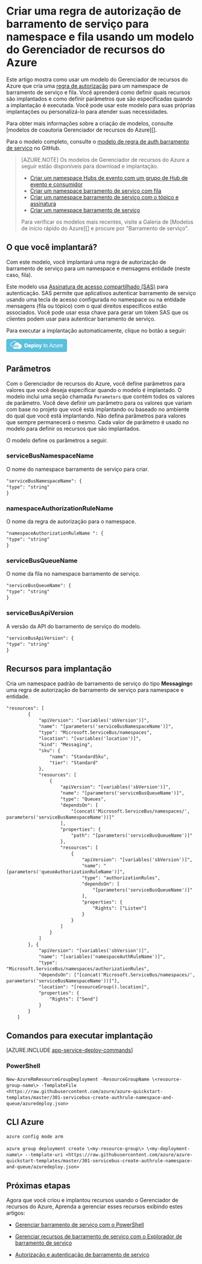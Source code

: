 <properties
    pageTitle="Criar uma regra de autorização de barramento de serviço usando um modelo do Gerenciador de recursos do Azure | Microsoft Azure"
    description="Criar uma regra de autorização de barramento de serviço para namespace e fila usando o modelo do Gerenciador de recursos do Azure"
    services="service-bus"
    documentationCenter=".net"
    authors="sethmanheim"
    manager="timlt"
    editor=""/>

<tags
    ms.service="service-bus"
    ms.devlang="tbd"
    ms.topic="article"
    ms.tgt_pltfrm="dotnet"
    ms.workload="na"
    ms.date="10/14/2016"
    ms.author="sethm;shvija"/>

# <a name="create-a-service-bus-authorization-rule-for-namespace-and-queue-using-an-azure-resource-manager-template"></a>Criar uma regra de autorização de barramento de serviço para namespace e fila usando um modelo do Gerenciador de recursos do Azure

Este artigo mostra como usar um modelo do Gerenciador de recursos do Azure que cria uma [regra de autorização](service-bus-authentication-and-authorization.md#shared-access-signature-authentication) para um namespace de barramento de serviço e fila. Você aprenderá como definir quais recursos são implantados e como definir parâmetros que são especificadas quando a implantação é executada. Você pode usar este modelo para suas próprias implantações ou personalizá-lo para atender suas necessidades.

Para obter mais informações sobre a criação de modelos, consulte [modelos de coautoria Gerenciador de recursos do Azure][].

Para o modelo completo, consulte o [modelo de regra de auth barramento de serviço][] no GitHub.

>[AZURE.NOTE] Os modelos de Gerenciador de recursos do Azure a seguir estão disponíveis para download e implantação.
>
>-    [Criar um namespace Hubs de evento com um grupo de Hub de evento e consumidor](../event-hubs/event-hubs-resource-manager-namespace-event-hub.md)
>-    [Criar um namespace barramento de serviço com fila](service-bus-resource-manager-namespace-queue.md)
>-    [Criar um namespace barramento de serviço com o tópico e assinatura](service-bus-resource-manager-namespace-topic.md)
>-    [Criar um namespace barramento de serviço](service-bus-resource-manager-namespace.md)
>
>Para verificar os modelos mais recentes, visite a Galeria de [Modelos de início rápido do Azure][] e procure por "Barramento de serviço".

## <a name="what-will-you-deploy"></a>O que você implantará?

Com este modelo, você implantará uma regra de autorização de barramento de serviço para um namespace e mensagens entidade (neste caso, fila).

Este modelo usa [Assinatura de acesso compartilhado (SAS)](service-bus-sas-overview.md) para autenticação. SAS permite que aplicativos autenticar barramento de serviço usando uma tecla de acesso configurada no namespace ou na entidade mensagens (fila ou tópico) com o qual direitos específicos estão associados. Você pode usar essa chave para gerar um token SAS que os clientes podem usar para autenticar barramento de serviço.

Para executar a implantação automaticamente, clique no botão a seguir:

[![Implantar para o Azure](./media/service-bus-resource-manager-namespace-auth-rule/deploybutton.png)](https://portal.azure.com/#create/Microsoft.Template/uri/https%3A%2F%2Fraw.githubusercontent.com%2FAzure%2Fazure-quickstart-templates%2Fmaster%2F301-servicebus-create-authrule-namespace-and-queue%2Fazuredeploy.json)

## <a name="parameters"></a>Parâmetros

Com o Gerenciador de recursos do Azure, você define parâmetros para valores que você deseja especificar quando o modelo é implantado. O modelo inclui uma seção chamada `Parameters` que contém todos os valores de parâmetro. Você deve definir um parâmetro para os valores que variam com base no projeto que você está implantando ou baseado no ambiente do qual que você está implantando. Não defina parâmetros para valores que sempre permanecerá o mesmo. Cada valor de parâmetro é usado no modelo para definir os recursos que são implantados.

O modelo define os parâmetros a seguir.

### <a name="servicebusnamespacename"></a>serviceBusNamespaceName

O nome do namespace barramento de serviço para criar.

```
"serviceBusNamespaceName": {
"type": "string"
}
```

### <a name="namespaceauthorizationrulename"></a>namespaceAuthorizationRuleName 

O nome da regra de autorização para o namespace.

```
"namespaceAuthorizationRuleName ": {
"type": "string"
}
```

### <a name="servicebusqueuename"></a>serviceBusQueueName

O nome da fila no namespace barramento de serviço.

```
"serviceBusQueueName": {
"type": "string"
}
```

### <a name="servicebusapiversion"></a>serviceBusApiVersion

A versão da API do barramento de serviço do modelo.

```
"serviceBusApiVersion": {
"type": "string"
}
```

## <a name="resources-to-deploy"></a>Recursos para implantação

Cria um namespace padrão de barramento de serviço do tipo **Messaging**e uma regra de autorização de barramento de serviço para namespace e entidade.

```
"resources": [
        {
            "apiVersion": "[variables('sbVersion')]",
            "name": "[parameters('serviceBusNamespaceName')]",
            "type": "Microsoft.ServiceBus/namespaces",
            "location": "[variables('location')]",
            "kind": "Messaging",
            "sku": {
                "name": "StandardSku",
                "tier": "Standard"
            },
            "resources": [
                {
                    "apiVersion": "[variables('sbVersion')]",
                    "name": "[parameters('serviceBusQueueName')]",
                    "type": "Queues",
                    "dependsOn": [
                        "[concat('Microsoft.ServiceBus/namespaces/', parameters('serviceBusNamespaceName'))]"
                    ],
                    "properties": {
                        "path": "[parameters('serviceBusQueueName')]"
                    },
                    "resources": [
                        {
                            "apiVersion": "[variables('sbVersion')]",
                            "name": "[parameters('queueAuthorizationRuleName')]",
                            "type": "authorizationRules",
                            "dependsOn": [
                                "[parameters('serviceBusQueueName')]"
                            ],
                            "properties": {
                                "Rights": ["Listen"]
                            }
                        }
                    ]
                }
            ]
        }, {
            "apiVersion": "[variables('sbVersion')]",
            "name": "[variables('namespaceAuthRuleName')]",
            "type": "Microsoft.ServiceBus/namespaces/authorizationRules",
            "dependsOn": ["[concat('Microsoft.ServiceBus/namespaces/', parameters('serviceBusNamespaceName'))]"],
            "location": "[resourceGroup().location]",
            "properties": {
                "Rights": ["Send"]
            }
        }
    ]
```

## <a name="commands-to-run-deployment"></a>Comandos para executar implantação

[AZURE.INCLUDE [app-service-deploy-commands](../../includes/app-service-deploy-commands.md)]

### <a name="powershell"></a>PowerShell

```
New-AzureRmResourceGroupDeployment -ResourceGroupName \<resource-group-name\> -TemplateFile <https://raw.githubusercontent.com/azure/azure-quickstart-templates/master/301-servicebus-create-authrule-namespace-and-queue/azuredeploy.json>
```

## <a name="azure-cli"></a>CLI Azure

```
azure config mode arm

azure group deployment create \<my-resource-group\> \<my-deployment-name\> --template-uri <https://raw.githubusercontent.com/azure/azure-quickstart-templates/master/301-servicebus-create-authrule-namespace-and-queue/azuredeploy.json>
```

## <a name="next-steps"></a>Próximas etapas

Agora que você criou e implantou recursos usando o Gerenciador de recursos do Azure, Aprenda a gerenciar esses recursos exibindo estes artigos:

- [Gerenciar barramento de serviço com o PowerShell](service-bus-powershell-how-to-provision.md)
- [Gerenciar recursos de barramento de serviço com o Explorador de barramento de serviço](https://code.msdn.microsoft.com/Service-Bus-Explorer-f2abca5a)
- [Autorização e autenticação de barramento de serviço](service-bus-authentication-and-authorization.md)

  [Criação de modelos do Gerenciador de recursos do Azure]: ../resource-group-authoring-templates.md
  [Modelos de início rápido Azure]: https://azure.microsoft.com/documentation/templates/?term=service+bus
  [Using Azure PowerShell with Azure Resource Manager]: ../powershell-azure-resource-manager.md
  [Using the Azure CLI for Mac, Linux, and Windows with Azure Resource Management]: ../xplat-cli-azure-resource-manager.md
  [Modelo de regra de auth barramento de serviço]: https://github.com/Azure/azure-quickstart-templates/blob/master/301-servicebus-create-authrule-namespace-and-queue/

